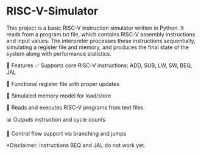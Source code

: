 # RISC-V-Simulator

This project is a basic RISC-V instruction simulator written in Python. It reads from a program.txt file, which contains RISC-V assembly instructions and input values. The interpreter processes these instructions sequentially, simulating a register file and memory, and produces the final state of the system along with performance statistics.


📌 Features
✅ Supports core RISC-V instructions:
ADD, SUB, LW, SW, BEQ, JAL

🧠 Functional register file with proper updates

💾 Simulated memory model for load/store

📄 Reads and executes RISC-V programs from text files

📊 Outputs instruction and cycle counts

🔁 Control flow support via branching and jumps

*Disclaimer: Instructions BEQ and JAL do not work yet.
